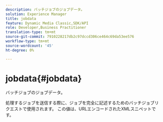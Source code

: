 ```yaml
---
description: バッチジョブのジョブデータ。
solution: Experience Manager
title: jobdata
feature: Dynamic Media Classic,SDK/API
role: Developer,Business Practitioner
translation-type: tm+mt
source-git-commit: 7910228217db2c97dccd306ce464c69da53ee576
workflow-type: tm+mt
source-wordcount: '45'
ht-degree: 0%

---
```



# jobdata{#jobdata}

バッチジョブのジョブデータ。

処理するジョブを送信する際に、ジョブを完全に記述するためのバッチジョブリクエストで使用されます。 この値は、URLエンコードされたXMLスニペットです。
